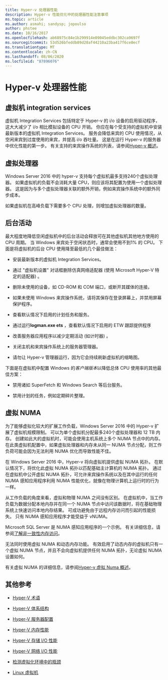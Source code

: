 ```yaml
---
title: Hyper-v 处理器性能
description: Hyper-v 性能优化中的处理器性能注意事项
ms.topic: article
ms.author: asmahi; sandysp; jopoulso
author: phstee
ms.date: 10/16/2017
ms.openlocfilehash: ab68975c84e1b299914e09045eddbc302ca9697f
ms.sourcegitcommit: 53d526bfeddb89d28af44210a23ba417f6ce0ecf
ms.translationtype: MT
ms.contentlocale: zh-CN
ms.lasthandoff: 08/06/2020
ms.locfileid: "87896076"
---
```

# <a name="hyper-v-processor-performance"></a>Hyper-v 处理器性能


## <a name="virtual-machine-integration-services"></a>虚拟机 integration services

虚拟机 Integration Services 包括特定于 Hyper-v 的 i/o 设备的启用驱动程序，这大大减少了 i/o 相比模拟设备的 CPU 开销。 你应在每个受支持的虚拟机中安装最新版本的虚拟机 Integration Services。 服务会降低来宾的 CPU 使用情况，从空闲来宾到过度使用的来宾，并提高 i/o 吞吐量。 这是在运行 Hyper-v 的服务器中优化性能的第一步。 有关支持的来宾操作系统的列表，请参阅[Hyper-v 概述](https://technet.microsoft.com/library/hh831531.aspx)。

## <a name="virtual-processors"></a>虚拟处理器

Windows Server 2016 中的 hyper-v 支持每个虚拟机最多支持240个虚拟处理器。 如果虚拟机的负载不会消耗大量 CPU，则应该将其配置为使用一个虚拟处理器。 这是因为与多个虚拟处理器关联的额外开销，例如来宾操作系统中的额外同步成本。

如果虚拟机在高峰负载下需要多个 CPU 处理，则增加虚拟处理器的数量。

## <a name="background-activity"></a>后台活动

最大程度地降低空闲虚拟机中的后台活动会释放可在其他虚拟机其他地方使用的 CPU 周期。 当 Windows 来宾处于空闲状态时，通常会使用不到1% 的 CPU。 下面是将虚拟机的后台 CPU 使用降至最低的几个最佳做法：

-   安装最新版本的虚拟机 Integration Services。

-   通过 "虚拟机设置" 对话框删除仿真网络适配器 (使用 Microsoft Hyper-V 特定的适配器) 。

-   删除未使用的设备，如 CD-ROM 和 COM 端口，或断开其媒体的连接。

-   如果未使用 Windows 来宾操作系统，请将其保存在登录屏幕上，并禁用屏幕保护程序。

-   查看默认情况下启用的计划任务和服务。

-   通过运行**logman.exe ets** ，查看默认情况下启用的 ETW 跟踪提供程序

-   改善服务器应用程序以减少定期活动 (如计时器) 。

-   关闭主机和来宾操作系统上的服务器管理器。

-   请勿让 Hyper-v 管理器运行，因为它会持续刷新虚拟机的缩略图。

下面是在虚拟机中配置 Windows 的*客户端版本*以降低总体 CPU 使用率的其他最佳方案：

-   禁用诸如 SuperFetch 和 Windows Search 等后台服务。

-   禁用计划的任务，例如定期碎片整理。

## <a name="virtual-numa"></a>虚拟 NUMA

为了能够虚拟化较大的扩展工作负载，Windows Server 2016 中的 Hyper-v 扩展了虚拟机规模限制。 可以为单个虚拟机分配最多240个虚拟处理器和 12 TB 内存。 创建如此大的虚拟机时，可能会使用主机系统上多个 NUMA 节点中的内存。 在此类虚拟机配置中，如果虚拟处理器和内存未从同一 NUMA 节点分配，则工作负荷可能会因为无法利用 NUMA 优化而导致性能不佳。

在 Windows Server 2016 中，Hyper-v 将向虚拟机提供虚拟 NUMA 拓扑。 在默认情况下，将优化此虚拟 NUMA 拓扑以匹配基础主计算机的 NUMA 拓扑。 通过在虚拟机中公开虚拟 NUMA 拓扑，可允许来宾操作系统以及在其中运行的任何 NUMA 感知应用程序利用 NUMA 性能优化，就像在物理计算机上运行时的行为一样。

从工作负载的角度来看，虚拟和物理 NUMA 之间没有区别。 在虚拟机中，当工作负载为数据分配本地内存并在同一个 NUMA 节点中访问该数据时，将在基础物理系统上快速访问本地内存结果。 可成功避免由于远程内存访问而引起的性能损失。 只有 NUMA 感知应用程序才能受益于 vNUMA。

Microsoft SQL Server 是 NUMA 感知应用程序的一个示例。 有关详细信息，请参阅[了解非一致性内存访问](https://technet.microsoft.com/library/ms178144.aspx)。

无法同时使用虚拟 NUMA 和动态内存功能。 有效启用了动态内存的虚拟机只有一个虚拟 NUMA 节点，并且不会向虚拟机提供任何 NUMA 拓扑，无论虚拟 NUMA 设置如何。

有关虚拟 NUMA 的详细信息，请参阅[Hyper-v 虚拟 Numa 概述](https://technet.microsoft.com/library/dn282282.aspx)。

## <a name="additional-references"></a>其他参考

-   [Hyper-V 术语](terminology.md)

-   [Hyper-V 体系结构](architecture.md)

-   [Hyper-V 服务器配置](configuration.md)

-   [Hyper-V 内存性能](memory-performance.md)

-   [Hyper-V 存储 I/O 性能](storage-io-performance.md)

-   [Hyper-V 网络 I/O 性能](network-io-performance.md)

-   [检测虚拟化环境中的瓶颈](detecting-virtualized-environment-bottlenecks.md)

-   [Linux 虚拟机](linux-virtual-machine-considerations.md)
